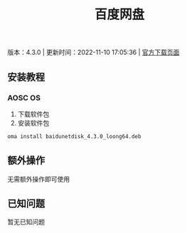 ﻿---
id: 214
title: 百度网盘
toc: true
weight: 214
---

版本：4.3.0 | 更新时间：2022-11-10 17:05:36 | [官方下载页面](http://app.loongapps.cn/#/detail/214)

## 安装教程 

### AOSC OS 

1. 下载软件包
2. 安装软件包

```bash
oma install baidunetdisk_4.3.0_loong64.deb
```

## 额外操作

无需额外操作即可使用

## 已知问题

暂无已知问题


